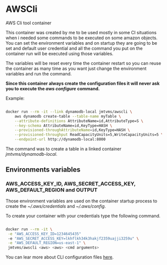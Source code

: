 # AWSCli

AWS Cli tool container

This container was created by me to be used mostly in some CI situations when i needed some commands to be executed on some amazon objects.
You can set the environment variables and on startup they are going to be set and default user credential and all the command you put on the container run will be executed using those variables.

The variables will be reset every time the container restart so you can reuse the container as many time as you want just change the environment variables and run the command.

**Since this container always create the configuration files it will never ask you to execute the _aws configure_ command.**

Example:

```sh

docker run --rm -it --link dynamodb-local jmtvms/awscli \
    aws dynamodb create-table --table-name myTable \
    --attribute-definitions AttributeName=id,AttributeType=S \
    --key-schema AttributeName=id,KeyType=HASH \
    --provisioned-throughAttributeName=id,KeyType=HASH \
    --provisioned-throughput ReadCapacityUnits=5,WriteCapacityUnits=5 \
    --endpoint-url http://dynamodb-local:8000

```

The command was to create a table in a linked container _jmtvms/dynamodb-local_.

## Environments variables

### AWS_ACCESS_KEY_ID, AWS_SECRET_ACCESS_KEY, AWS_DEFAULT_REGION and OUTPUT

Those environment variables are used on the container startup process to create the _~/.aws/credentials_ and _~/.aws/config_.

To create your container with your credentials type the following command.

```sh

docker run --rm -it \
 -e "AWS_ACCESS_KEY_ID=1234645435"
 -e "AWS_SECRET_ACCESS_KEY=lkhflkh34k3hakjf2359uajji3259u" \
 -e "AWS_DEFAULT_REGION=us-east-1" \
 jmtvms/awscli <aws> <aws> <cmd arguments>

```

You can lear more about CLI configuration files [here](https://docs.aws.amazon.com/cli/latest/userguide/cli-config-files.html).